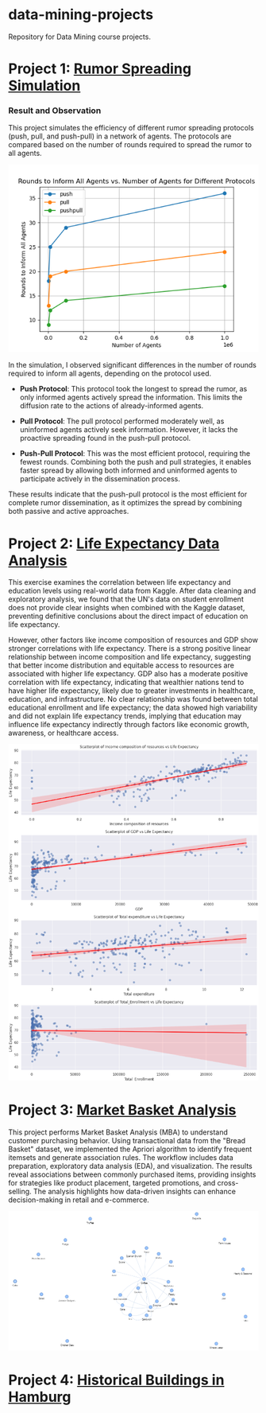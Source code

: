# data-mining-projects
Repository for Data Mining course projects.

# Project 1: [Rumor Spreading Simulation](rumo-simulation/)
### Result and Observation

This project simulates the efficiency of different rumor spreading protocols (push, pull, and push-pull) in a network of agents. The protocols are compared based on the number of rounds required to spread the rumor to all agents.

![Rumor Spreading Simulation Results](rumo-simulation/plots/simulation_plot.png)

In the simulation, I observed significant differences in the number of rounds required to inform all agents, depending on the protocol used.

- **Push Protocol**: This protocol took the longest to spread the rumor, as only informed agents actively spread the information. This limits the diffusion rate to the actions of already-informed agents.

- **Pull Protocol**: The pull protocol performed moderately well, as uninformed agents actively seek information. However, it lacks the proactive spreading found in the push-pull protocol.

- **Push-Pull Protocol**: This was the most efficient protocol, requiring the fewest rounds. Combining both the push and pull strategies, it enables faster spread by allowing both informed and uninformed agents to participate actively in the dissemination process.

These results indicate that the push-pull protocol is the most efficient for complete rumor dissemination, as it optimizes the spread by combining both passive and active approaches.

# Project 2: [Life Expectancy Data Analysis](life-expectancy-data-analysis/)
This exercise examines the correlation between life expectancy and education levels using real-world data from Kaggle. After data cleaning and exploratory analysis, we found that the UN's data on student enrollment does not provide clear insights when combined with the Kaggle dataset, preventing definitive conclusions about the direct impact of education on life expectancy. 

However, other factors like income composition of resources and GDP show stronger correlations with life expectancy. There is a strong positive linear relationship between income composition and life expectancy, suggesting that better income distribution and equitable access to resources are associated with higher life expectancy. 
GDP also has a moderate positive correlation with life expectancy, indicating that wealthier nations tend to have higher life expectancy, likely due to greater investments in healthcare, education, and infrastructure. No clear relationship was found between total educational enrollment and life expectancy; the data showed high variability and did not explain life expectancy trends, implying that education may influence life expectancy indirectly through factors like economic growth, awareness, or healthcare access.

![Life Expectancy Data Analysis](life-expectancy-data-analysis/EDA_plots/output1.png)

# Project 3: [Market Basket Analysis](market-basket-analysis/)

This project performs Market Basket Analysis (MBA) to understand customer purchasing behavior. Using transactional data from the "Bread Basket" dataset, we implemented the Apriori algorithm to identify frequent itemsets and generate association rules. The workflow includes data preparation, exploratory data analysis (EDA), and visualization. The results reveal associations between commonly purchased items, providing insights for strategies like product placement, targeted promotions, and cross-selling. The analysis highlights how data-driven insights can enhance decision-making in retail and e-commerce.

![Market Basket Analysis](market-basket-analysis/image.png)

# Project 4: [Historical Buildings in Hamburg](hamburg-monuments/)
